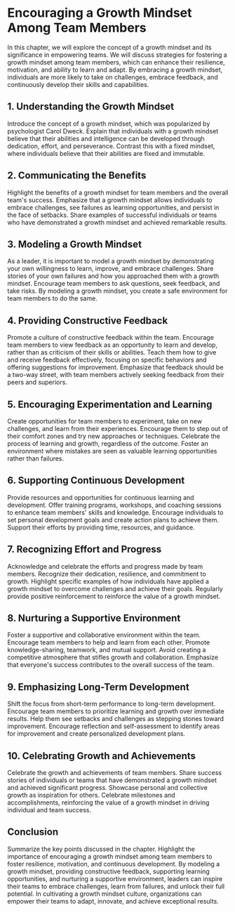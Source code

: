 # Encouraging a Growth Mindset Among Team Members

In this chapter, we will explore the concept of a growth mindset and its significance in empowering teams. We will discuss strategies for fostering a growth mindset among team members, which can enhance their resilience, motivation, and ability to learn and adapt. By embracing a growth mindset, individuals are more likely to take on challenges, embrace feedback, and continuously develop their skills and capabilities.

## 1\. Understanding the Growth Mindset

Introduce the concept of a growth mindset, which was popularized by psychologist Carol Dweck. Explain that individuals with a growth mindset believe that their abilities and intelligence can be developed through dedication, effort, and perseverance. Contrast this with a fixed mindset, where individuals believe that their abilities are fixed and immutable.

## 2\. Communicating the Benefits

Highlight the benefits of a growth mindset for team members and the overall team's success. Emphasize that a growth mindset allows individuals to embrace challenges, see failures as learning opportunities, and persist in the face of setbacks. Share examples of successful individuals or teams who have demonstrated a growth mindset and achieved remarkable results.

## 3\. Modeling a Growth Mindset

As a leader, it is important to model a growth mindset by demonstrating your own willingness to learn, improve, and embrace challenges. Share stories of your own failures and how you approached them with a growth mindset. Encourage team members to ask questions, seek feedback, and take risks. By modeling a growth mindset, you create a safe environment for team members to do the same.

## 4\. Providing Constructive Feedback

Promote a culture of constructive feedback within the team. Encourage team members to view feedback as an opportunity to learn and develop, rather than as criticism of their skills or abilities. Teach them how to give and receive feedback effectively, focusing on specific behaviors and offering suggestions for improvement. Emphasize that feedback should be a two-way street, with team members actively seeking feedback from their peers and superiors.

## 5\. Encouraging Experimentation and Learning

Create opportunities for team members to experiment, take on new challenges, and learn from their experiences. Encourage them to step out of their comfort zones and try new approaches or techniques. Celebrate the process of learning and growth, regardless of the outcome. Foster an environment where mistakes are seen as valuable learning opportunities rather than failures.

## 6\. Supporting Continuous Development

Provide resources and opportunities for continuous learning and development. Offer training programs, workshops, and coaching sessions to enhance team members' skills and knowledge. Encourage individuals to set personal development goals and create action plans to achieve them. Support their efforts by providing time, resources, and guidance.

## 7\. Recognizing Effort and Progress

Acknowledge and celebrate the efforts and progress made by team members. Recognize their dedication, resilience, and commitment to growth. Highlight specific examples of how individuals have applied a growth mindset to overcome challenges and achieve their goals. Regularly provide positive reinforcement to reinforce the value of a growth mindset.

## 8\. Nurturing a Supportive Environment

Foster a supportive and collaborative environment within the team. Encourage team members to help and learn from each other. Promote knowledge-sharing, teamwork, and mutual support. Avoid creating a competitive atmosphere that stifles growth and collaboration. Emphasize that everyone's success contributes to the overall success of the team.

## 9\. Emphasizing Long-Term Development

Shift the focus from short-term performance to long-term development. Encourage team members to prioritize learning and growth over immediate results. Help them see setbacks and challenges as stepping stones toward improvement. Encourage reflection and self-assessment to identify areas for improvement and create personalized development plans.

## 10\. Celebrating Growth and Achievements

Celebrate the growth and achievements of team members. Share success stories of individuals or teams that have demonstrated a growth mindset and achieved significant progress. Showcase personal and collective growth as inspiration for others. Celebrate milestones and accomplishments, reinforcing the value of a growth mindset in driving individual and team success.

## Conclusion

Summarize the key points discussed in the chapter. Highlight the importance of encouraging a growth mindset among team members to foster resilience, motivation, and continuous development. By modeling a growth mindset, providing constructive feedback, supporting learning opportunities, and nurturing a supportive environment, leaders can inspire their teams to embrace challenges, learn from failures, and unlock their full potential. In cultivating a growth mindset culture, organizations can empower their teams to adapt, innovate, and achieve exceptional results.
